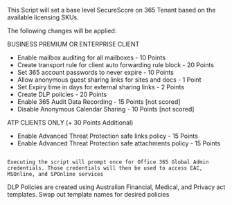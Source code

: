 This Script will set a base level SecureScore on 365 Tenant based on the available licensing SKUs.

The following changes will be applied:

BUSINESS PREMIUM OR ENTERPRISE CLIENT
- Enable mailbox auditing for all mailboxes - 10 Points
- Create transport rule for client auto forwarding rule block - 20 Points
- Set 365 account passwords to never expire - 10 Points
- Allow anonymous guest sharing links for sites and docs - 1 Point
- Set Expiry time in days for external sharing links  -  2 Points
- Create DLP policies - 20 Points
- Enable 365 Audit Data Recording - 15 Points [not scored]
- Disable Anonymous Calendar Sharing  - 10 Points [not scored]


ATP CLIENTS ONLY (+ 30 Points Additional)
- Enable Advanced Threat Protection safe links policy - 15 Points
- Enable Advanced Threat Protection safe attachments policy - 15 Points


~~~~~~~~~~~~~~~~~~~~~~~~~~~~~~~~~~~~~~~~~~~~~~~~~~~~~~~~~~~~~~~~~~~~~~~~~~~~~~~

Executing the script will prompt once for Office 365 Global Admin credentials. Those credentials will then be used to access EAC, MSOnline, and SPOnline services

~~~~~~~~~~~~~~~~~~~~~~~~~~~~~~~~~~~~~~~~~~~~~~~~~~~~~~~~~~~~~~~~~~~~~~~~~~~~~~~

DLP Policies are created using Australian Financial, Medical, and Privacy act templates. Swap out template names for desired policies
